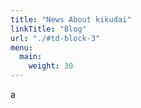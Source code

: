 ```yaml
---
title: "News About kikudai"
linkTitle: "Blog"
url: "./#td-block-3"
menu:
  main:
    weight: 30
---
```

a
